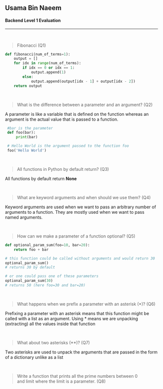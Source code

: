 ## Usama Bin Naeem
#### Backend Level 1 Evaluation
<hr/>
<br/>

> Fibonacci (Q1)

``` python
def fibonacci(num_of_terms=1):
    output = []
    for idx in range(num_of_terms):
        if idx == 0 or idx == 1:
            output.append(1)
        else:
            output.append(output[idx - 1] + output[idx - 2])
    return output
```

<br/>

> What is the difference between a parameter and an argument? (Q2)


A parameter is like a variable that is defined on the function whereas an argument is the actual value that is passed to a function.

``` python
 #bar is the parameter
 def foo(bar):
     print(bar)

 # Hello World is the argument passed to the function foo
 foo('Hello World') 
```

<br/>

> All functions in Python by default return? (Q3)


All functions by default return **None**

<br/>

> What are keyword arguments and when should we use them? (Q4)


Keyword arguments are used when we want to pass an arbitrary number of arguments to a function. They are mostly used when we want to pass named arguments.

<br/>

> How can we make a parameter of a function optional? (Q5)


``` python
def optional_param_sum(foo=10, bar=20):
    return foo + bar

# this function could be called without arguments and would return 30
optional_param_sum()
# returns 30 by default

# or one could pass one of these parameters
optional_param_sum(30)
# returns 50 (here foo=30 and bar=20)
```

<br />

> What happens when we prefix a parameter with an asterisk (*)? (Q6)


Prefixing a parameter with an asterisk means that this function might be called with a list as an argument. Using * means we are unpacking (extracting) all the values inside that function


<br/>

> What about two asterisks (**)? (Q7)

Two asterisks are used to unpack the arguments that are passed in the form of a dictionary unlike as a list

<br/>

> Write a function that prints all the prime numbers between 0 and limit where the limit is a parameter. (Q8)


